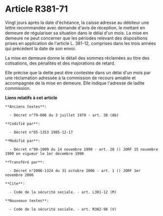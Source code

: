# Article R381-71

Vingt jours après la date d'échéance, la caisse adresse au débiteur une lettre recommandée avec demande d'avis de réception,
le mettant en demeure de régulariser sa situation dans le délai d'un mois. La mise en demeure ne peut concerner que les
périodes relevant des dispositions prises en application de l'article L. 381-12, comprises dans les trois années qui
précèdent la date de son envoi. 

La mise en demeure      donne le détail des sommes réclamées au titre des cotisations, des pénalités et des majorations de
retard. 

Elle précise que la dette peut être contestée dans un délai d'un mois par une réclamation adressée à la commission de recours
amiable et accompagnée de la mise en demeure. Elle indique l'adresse de ladite commission.

**Liens relatifs à cet article**

	**Anciens textes**:

	  - Décret n°79-606 du 3 juillet 1979 - art. 38 (Ab)

	**Codifié par**:

	  - Décret n°85-1353 1985-12-17

	**Modifié par**:

	  - Décret n°90-1009 du 14 novembre 1990 - art. 28 () JORF 15 novembre 1990 en vigueur le 1er décembre 1990

	**Transféré par**:

	  - Décret n°2006-1324 du 31 octobre 2006 - art. 1 () JORF 1er novembre 2006

	**Cite**:

	  - Code de la sécurité sociale. - art. L381-12 (M)

	**Nouveaux textes**:

	  - Code de la sécurité sociale. - art. R382-98 (V)
